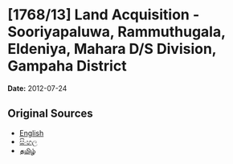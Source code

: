 # [1768/13] Land Acquisition - Sooriyapaluwa, Rammuthugala, Eldeniya, Mahara D/S Division, Gampaha District

**Date:** 2012-07-24

## Original Sources

- [English](https://documents.gov.lk/view/extra-gazettes/2012/7/1768-13_E.pdf)
- [සිංහල](https://documents.gov.lk/view/extra-gazettes/2012/7/1768-13_S.pdf)
- [தமிழ்](https://documents.gov.lk/view/extra-gazettes/2012/7/1768-13_T.pdf)

